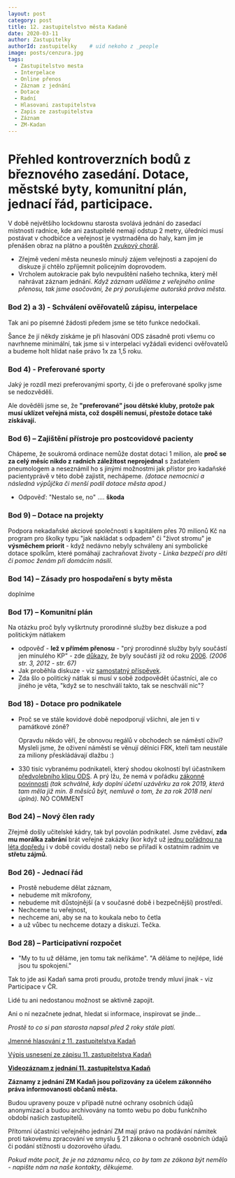 ```yaml
---
layout: post
category: post
title: 12. zastupitelstvo města Kadaně
date: 2020-03-11
author: Zastupitelky
authorId: zastupitelky    # uid nekoho z _people
image: posts/cenzura.jpg
tags:
  - Zastupitelstvo mesta
  - Interpelace
  - Online přenos
  - Záznam z jednání
  - Dotace
  - Radní
  - Hlasovani zastupitelstva
  - Zapis ze zastupitelstva
  - Záznam 
  - ZM-Kadan
---
```



# Přehled kontroverzních bodů z březnového zasedání. Dotace, městské byty, komunitní plán, jednací řád, participace.

V době největšího lockdownu starosta svolává jednání do zasedací místnosti radnice, kde ani zastupitelé nemají odstup 2 metry, úředníci musí postávat v chodbičce a veřejnost je vystrnaděna do haly, kam jim je přenášen obraz na plátno a pouštěn [zvukový chorál](https://drive.google.com/file/d/1Euv5X0l4EsXrOnoCoXfMmYGRZx7tY8U8/view?usp=sharing).

* Zřejmě vedení města neuneslo minulý zájem veřejnosti a zapojení do diskuze jí chtělo zpříjemnit policejním doprovodem.
* Vrcholem autokracie pak bylo nevpuštění našeho technika, který měl nahrávat záznam jednání. 
*Když záznam uděláme z veřejného online přenosu, tak jsme osočováni, že prý porušujeme autorská práva města.* 

### Bod 2) a 3) - Schválení ověřovatelů zápisu, interpelace 
Tak ani po písemné žádosti předem jsme se této funkce nedočkali. 

Šance že jí někdy získáme je při hlasování ODS zásadně proti všemu co navrhneme minimální, tak jsme si v interpelaci vyžádali evidenci ověřovatelů a budeme holt hlídat naše právo 1x za 1,5 roku.

### Bod 4) - Preferované sporty
Jaký je rozdíl mezi preferovanými sporty, či jde o preferované spolky jsme se nedozvěděli.

Ale dověděli jsme se, že **"preferované" jsou dětské kluby, protože pak musí uklízet veřejná místa, což dospělí nemusí, přestože dotace také získávají.**

### Bod 6) – Zajištění přístroje pro postcovidové pacienty
Chápeme, že soukromá ordinace nemůže dostat dotaci 1 milion, ale **proč se za celý měsíc nikdo z radních záležitost neprojednal** 
s žadatelem pneumologem a neseznámil ho s jinými možnostmi jak přístor pro kadaňské pacientyprávě v této době zajistit, nechápeme.
*(dotace nemocnici a následná výpůjčka či menší podíl dotace města apod.)*

* Odpověď: "Nestalo se, no" .... **škoda**

### Bod 9) – Dotace na projekty
Podpora nekadaňské akciové společnosti s kapitálem přes 70 milionů Kč na program pro školky typu "jak nakládat s odpadem" či "život stromu" je **výsměchem priorit** - když nedávno nebyly schváleny ani symbolické dotace spolkům, které pomáhají zachraňovat životy - *Linka bezpečí pro děti či pomoc ženám při domácím násilí*.

### Bod 14) –  Zásady pro hospodaření s byty města
doplníme

### Bod 17) – Komunitní plán 
Na otázku proč byly vyškrtnuty prorodinné služby bez diskuze a pod politickým nátlakem
* odpověď - **lež v přímém přenosu** - "prý prorodinné služby byly součástí jen minulého KP" - zde [důkazy](https://drive.google.com/file/d/1m6r6d2edQHE5vNTXr8eXevUoVSBXO4q2/view?usp=sharing), že byly součástí již od roku [2006](https://drive.google.com/file/d/1d3SeutqMTueEnMWCbulHcrJIzgupn2-B/view?usp=sharing). *(2006 str. 3, 2012 - str. 67)*
* Jak proběhla diskuze - viz [samostatný příspěvek](https://kadan.pirati.cz/aktuality/kp.html).
* Zda šlo o politický nátlak si musí v sobě zodpovědět účastníci, ale co jiného je věta, "když se to neschválí takto, tak se neschválí nic"?

### Bod 18) - Dotace pro podnikatele
* Proč se ve stále kovidové době nepodporují všichni, ale jen ti v památkové zóně?
  
  Opravdu někdo věří, že obnovou regálů v obchodech se náměstí oživí?
  Mysleli jsme, že oživení náměstí se věnují dělníci FRK, kteří tam neustále za miliony přeskládávají dlažbu :)
  
* 330 tisíc vybranému podnikateli, který shodou okolností byl účastníkem [předvolebního klipu ODS](https://1url.cz/jKtzK). 
A prý lžu, že nemá v pořádku [zákonné povinnosti](https://or.justice.cz/ias/ui/vypis-sl-firma?subjektId=980897)
*(tak schválně, kdy doplní účetní uzávěrku za rok 2019, která tam měla již min. 8 měsíců být, nemluvě o tom, že za rok 2018 není úplná).*
NO COMMENT

### Bod 24)  – Nový člen rady
Zřejmě došly učitelské kádry, tak byl povolán podnikatel. Jsme zvědaví, **zda mu morálka zabrání** brát veřejné zakázky 
(kor když už [jednu pořádnou na léta dopředu](https://www.hlidacstatu.cz/verejnezakazky/zakazka/1D95E64332461ECCA526841E0030F43D?qs=icododavatel%3A25494228) i v době covidu dostal) nebo se přiřadí k ostatním radním ve **střetu zájmů**. 

### Bod 26) - Jednací řád 
* Prostě nebudeme dělat záznam, 
* nebudeme mít mikrofony, 
* nebudeme mít důstojnější (a v současné době i bezpečnější) prostředí.
* Nechceme tu veřejnost, 
* nechceme ani, aby se na to koukala nebo to četla 
* a už vůbec tu nechceme dotazy a diskuzi. Tečka.

### Bod 28) – Participativní rozpočet
* "My to tu už děláme, jen tomu tak neříkáme".
"A děláme to nejlépe, lidé jsou tu spokojení."

Tak to jde asi Kadaň sama proti proudu, protože trendy mluví jinak - viz Participace v ČR.

Lidé tu ani nedostanou možnost se aktivně zapojit. 

Ani o ní nezačnete jednat, hledat si informace, inspirovat se jinde...

*Prostě to co si pan starosta napsal před 2 roky stále platí.*



[Jmenné hlasování z 11. zastupitelstva Kadaň](https://drive.google.com/file/d/1-ZtVr1JmMYLHBxHov_m1_vlrB3FrfL5b/view?usp=sharing)

[Výpis usnesení ze zápisu 11. zastupitelstva Kadaň](https://drive.google.com/file/d/1AdJfTJ0fIkUAT135BRSuhZiVHLftcvm_/view?usp=sharing)

**[Videozáznam z jednání 11. zastupitelstva Kadaň](https://youtu.be/cAMQd6sypqM)** 


**Záznamy z jednání ZM Kadaň jsou pořizovány za účelem zákonného práva informovanosti občanů města.** 

Budou upraveny pouze v případě nutné ochrany osobních údajů anonymizací a budou archivovány na tomto webu po dobu funkčního období našich zastupitelů. 

Přítomní účastníci veřejného jednání ZM mají právo na podávání námitek proti takovému zpracování ve smyslu § 21 zákona o ochraně osobních údajů či podání stížnosti u dozorového úřadu.

*Pokud máte pocit, že je na záznamu něco, co by tam ze zákona být nemělo - napište nám na naše kontakty, děkujeme.*
